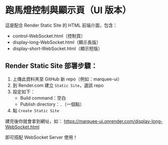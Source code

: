 # 跑馬燈控制與顯示頁（UI 版本）

這是配合 Render Static Site 的 HTML 前端介面，包含：

- control-WebSocket.html（控制頁）
- display-long-WebSocket.html（顯示長版）
- display-short-WebSocket.html（顯示短版）

## Render Static Site 部署步驟：

1. 上傳此資料夾至 GitHub 新 repo（例如：marquee-ui）
2. 到 Render.com 建立 `Static Site`，選該 repo
3. 設定如下：
   - Build command：空白
   - Publish directory：`.`（一個點）
4. 點 `Create Static Site`

建完後你就會拿到網址，如：
https://marquee-ui.onrender.com/display-long-WebSocket.html

即可搭配 WebSocket Server 使用！
